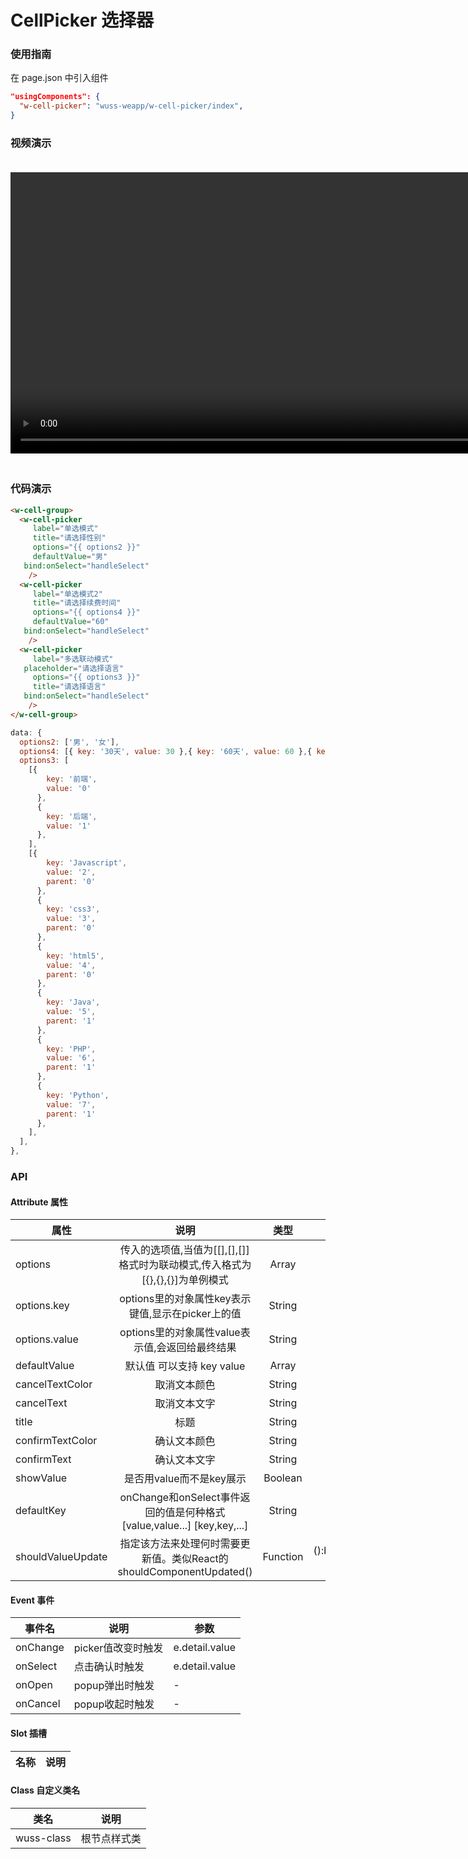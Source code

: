 # CellPicker 选择器

### 使用指南

在 page.json 中引入组件

```json
"usingComponents": {
  "w-cell-picker": "wuss-weapp/w-cell-picker/index",
}
```

### 视频演示

<video style="margin: 20px 0;" height="450px" autoplay="true" loop="true" controls x5-playsinline="true" playsinline="true" webkit-playsinline="true" src="../../resource/cell-picker.mp4"
/>


### 代码演示

```html
<w-cell-group>
  <w-cell-picker
	 label="单选模式"
	 title="请选择性别"
	 options="{{ options2 }}"
	 defaultValue="男"
   bind:onSelect="handleSelect"
	/>
  <w-cell-picker
	 label="单选模式2"
	 title="请选择续费时间"
	 options="{{ options4 }}"
	 defaultValue="60"
   bind:onSelect="handleSelect"
	/>
  <w-cell-picker
	 label="多选联动模式"
   placeholder="请选择语言"
	 options="{{ options3 }}"
	 title="请选择语言"
   bind:onSelect="handleSelect"
	/>
</w-cell-group>
```

```javascript
data: {
  options2: ['男', '女'],
  options4: [{ key: '30天', value: 30 },{ key: '60天', value: 60 },{ key: '90天', value: 90 },{ key: '1年', value: 365 },{ key: '10年', value: 3650 },],
  options3: [
    [{
        key: '前端',
        value: '0'
      },
      {
        key: '后端',
        value: '1'
      },
    ],
    [{
        key: 'Javascript',
        value: '2',
        parent: '0'
      },
      {
        key: 'css3',
        value: '3',
        parent: '0'
      },
      {
        key: 'html5',
        value: '4',
        parent: '0'
      },
      {
        key: 'Java',
        value: '5',
        parent: '1'
      },
      {
        key: 'PHP',
        value: '6',
        parent: '1'
      },
      {
        key: 'Python',
        value: '7',
        parent: '1'
      },
    ],
  ],
},
```

### API

#### Attribute 属性

| 属性         | 说明 |  类型   | 默认值 |
| ------------ | :--: | :-----: | -----: |
| options      |  传入的选项值,当值为[[],[],[]]格式时为联动模式,传入格式为[{},{},{}]为单例模式  | Array | [] |
| options.key   |  options里的对象属性key表示键值,显示在picker上的值  | String | - |
| options.value |  options里的对象属性value表示值,会返回给最终结果  | String | - |
| defaultValue      |  默认值 可以支持 key value  | Array | [] |
| cancelTextColor      |  取消文本颜色    | String | - |
| cancelText      |  取消文本文字    | String | '取消' |
| title      |  标题    | String | [] |
| confirmTextColor      |  确认文本颜色    | String | - |
| confirmText      |  确认文本文字    | String | '确认' |
| showValue      |  是否用value而不是key展示    | Boolean | false |
| defaultKey      |  onChange和onSelect事件返回的值是何种格式 [value,value...] [key,key,...]    | String | 'value' |
| shouldValueUpdate      |  指定该方法来处理何时需要更新值。类似React的shouldComponentUpdated()    | Function | ():boolean => true |

#### Event 事件

| 事件名 | 说明 | 参数 |
| ------ | ---- | ---- |
| onChange      |   picker值改变时触发   | e.detail.value |
| onSelect      |  点击确认时触发    | e.detail.value |
| onOpen      |  popup弹出时触发    | - |
| onCancel      |  popup收起时触发    | - |


#### Slot 插槽

| 名称 | 说明 |
| ---- | ---- |


#### Class 自定义类名

| 类名       | 说明         |
| ---------- | ------------ |
| wuss-class | 根节点样式类 |
